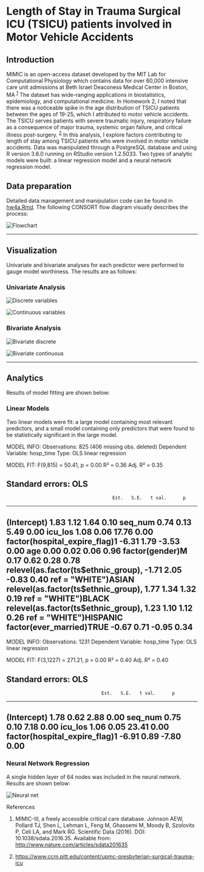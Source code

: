 # Length of Stay in Trauma Surgical ICU (TSICU) patients involved in Motor Vehicle Accidents

## Introduction

MIMIC is an open-access dataset developed by the MIT Lab for Computational Physiology which contains data for over 60,000 intensive care unit admissions at Beth Israel Deaconess Medical Center in Boston, MA <sup>[1](http://www.nature.com/articles/sdata201635)</sup> The dataset has wide-ranging applications in biostatistics, epidemiology, and computational medicine. In Homework 2, I noted that there was a noticeable spike in the age distribution of TSICU patients between the ages of 19-25, which I attributed to motor vehicle accidents. The TSICU serves patients with severe traumatic injury, respiratory failure as a consequence of major trauma, systemic organ failure, and critical illness post-surgery. <sup>[2](https://www.ccm.pitt.edu/content/upmc-presbyterian-surgical-trauma-icu)</sup>  In this analysis, I explore factors contributing to length of stay among TSICU patients who were involved in motor vehicle accidents. Data was manipulated through a PostgreSQL database and using R version 3.6.0 running on RStudio version 1.2.5033. Two types of analytic models were built: a linear regression model and a neural network regression model.

## Data preparation

Detailed data management and manipulation code can be found in [hw4a.Rmd](https://github.com/gd32/biostat-203b-2020-winter/blob/develop/hw4/hw4a.Rmd). The following CONSORT flow diagram visually describes the process:

![Flowchart](https://github.com/gd32/biostat-203b-2020-winter/blob/develop/hw4/images/flowchart.png)

---

## Visualization

Univariate and bivariate analyses for each predictor were performed to gauge model worthiness. The results are as follows:

### Univariate Analysis

![Discrete variables](https://github.com/gd32/biostat-203b-2020-winter/blob/develop/hw4/images/dvars.png)

![Continuous variables](https://github.com/gd32/biostat-203b-2020-winter/blob/develop/hw4/images/cvars.png)

### Bivariate Analysis

![Bivariate discrete](https://github.com/gd32/biostat-203b-2020-winter/blob/develop/hw4/images/bv_disc.png)

![Bivariate continuous](https://github.com/gd32/biostat-203b-2020-winter/blob/develop/hw4/images/bv_conts.png)

---

## Analytics

Results of model fitting are shown below:

### Linear Models

Two linear models were fit: a large model containing most relevant predictors, and a small model containing only predictors that were found to be statistically significant in the large model.

MODEL INFO:
Observations: 825 (406 missing obs. deleted)
Dependent Variable: hosp_time
Type: OLS linear regression 

MODEL FIT:
F(9,815) = 50.41, p = 0.00
R² = 0.36
Adj. R² = 0.35 

Standard errors: OLS
----------------------------------------------------------------------
                                           Est.   S.E.   t val.      p
--------------------------------------- ------- ------ -------- ------
(Intercept)                                1.83   1.12     1.64   0.10
seq_num                                    0.74   0.13     5.49   0.00
icu_los                                    1.08   0.06    17.76   0.00
factor(hospital_expire_flag)1             -6.31   1.79    -3.53   0.00
age                                        0.00   0.02     0.06   0.96
factor(gender)M                            0.17   0.62     0.28   0.78
relevel(as.factor(ts$ethnic_group),       -1.71   2.05    -0.83   0.40
ref = "WHITE")ASIAN                                                   
relevel(as.factor(ts$ethnic_group),        1.77   1.34     1.32   0.19
ref = "WHITE")BLACK                                                   
relevel(as.factor(ts$ethnic_group),        1.23   1.10     1.12   0.26
ref = "WHITE")HISPANIC                                                
factor(ever_married)TRUE                  -0.67   0.71    -0.95   0.34
----------------------------------------------------------------------

MODEL INFO:
Observations: 1231
Dependent Variable: hosp_time
Type: OLS linear regression 

MODEL FIT:
F(3,1227) = 271.21, p = 0.00
R² = 0.40
Adj. R² = 0.40 

Standard errors: OLS
------------------------------------------------------------------
                                       Est.   S.E.   t val.      p
----------------------------------- ------- ------ -------- ------
(Intercept)                            1.78   0.62     2.88   0.00
seq_num                                0.75   0.10     7.18   0.00
icu_los                                1.06   0.05    23.41   0.00
factor(hospital_expire_flag)1         -6.91   0.89    -7.80   0.00
------------------------------------------------------------------

### Neural Network Regression

A single hidden layer of 64 nodes was included in the neural network. Results are shown below:

![Neural net](https://github.com/gd32/biostat-203b-2020-winter/blob/develop/hw4/images/nnr.png)

References

1. MIMIC-III, a freely accessible critical care database. Johnson AEW, Pollard TJ, Shen L, Lehman L, Feng M, Ghassemi M, Moody B, Szolovits P, Celi LA, and Mark RG. Scientific Data (2016). DOI: 10.1038/sdata.2016.35. Available from: http://www.nature.com/articles/sdata201635

2. https://www.ccm.pitt.edu/content/upmc-presbyterian-surgical-trauma-icu


